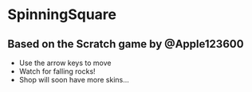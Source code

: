 # SpinningSquare
## Based on the Scratch game by @Apple123600
- Use the arrow keys to move
- Watch for falling rocks!
- Shop will soon have more skins...
